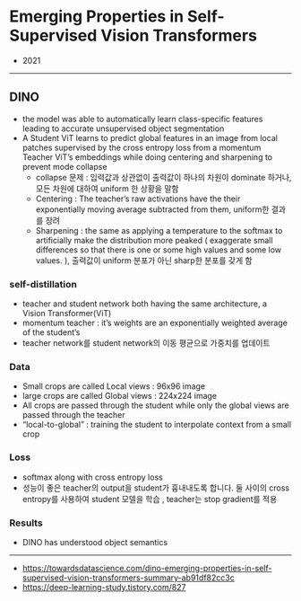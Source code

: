 # Emerging Properties in Self-Supervised Vision Transformers
- 2021
---

## DINO
- the model was able to automatically learn class-specific features leading to accurate unsupervised object segmentation
- A Student ViT learns to predict global features in an image from local patches supervised by the cross entropy loss from a momentum Teacher ViT’s embeddings while doing centering and sharpening to prevent mode collapse
    - collapse 문제 :  입력값과 상관없이 출력값이 하나의 차원이 dominate 하거나, 모든 차원에 대하여 uniform 한 상황을 말함
    - Centering : The teacher’s raw activations have the their exponentially moving average subtracted from them, uniform한 결과를 장려
    - Sharpening : the same as applying a temperature to the softmax to artificially make the distribution more peaked ( exaggerate small differences so that there is one or some high values and some low values. ), 출력값이 uniform 분포가 아닌 sharp한 분포를 갖게 함


### self-distillation
- teacher and student network both having the same architecture, a Vision Transformer(ViT)
- momentum teacher :  it’s weights are an exponentially weighted average of the student’s
-  teacher network를 student network의 이동 평균으로 가중치를 업데이트 


### Data
- Small crops are called Local views :  96x96 image
- large crops are called Global views : 224x224 image
- All crops are passed through the student while only the global views are passed through the teacher
- “local-to-global” :  training the student to interpolate context from a small crop

### Loss
- softmax along with cross entropy loss
- 성능이 좋은 teacher의 output을 student가 흉내내도록 합니다. 둘 사이의 cross entropy를 사용하여 student 모델을 학습 , teacher는 stop gradient를 적용

### Results
- DINO has understood object semantics


---
- https://towardsdatascience.com/dino-emerging-properties-in-self-supervised-vision-transformers-summary-ab91df82cc3c
- https://deep-learning-study.tistory.com/827